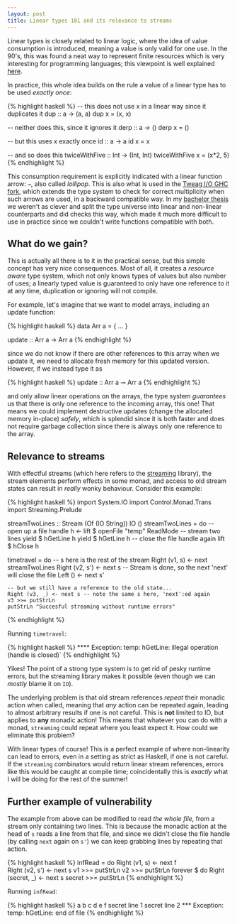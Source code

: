 ```yaml
---
layout: post
title: Linear types 101 and its relevance to streams
---
```


Linear types is closely related to linear logic, where the idea of value consumption is introduced, meaning a value is only valid for one use. In the 90's, this was found a neat way to represent finite resources which is very interesting for programming languages; this viewpoint is well explained [here](https://en.wikipedia.org/w/index.php?title=Substructural_type_system&oldid=770507992#Linear_type_systems).

In practice, this whole idea builds on the rule a value of a linear type has to be used _exactly once_:

{% highlight haskell %}
-- this does not use x in a linear way since it duplicates it
dup :: a -> (a, a)
dup x = (x, x)

-- neither does this, since it ignores it
derp :: a -> ()
derp x = ()

-- but this uses x exactly once
id :: a -> a
id x = x

-- and so does this
twiceWithFive :: Int -> (Int, Int)
twiceWithFive x = (x*2, 5)
{% endhighlight %}

This consumption requirement is explicitly indicated with a linear function arrow: `⊸`, also called _lollipop_. This is also what is used in the [Tweag I/O GHC fork](https://github.com/tweag/ghc/tree/linear-types), which extends the type system to check for correct multiplicity when such arrows are used, in a backward compatible way. In my [bachelor thesis](https://github.com/m0ar/lollipop) we weren't as clever and split the type universe into linear and non-linear counterparts and did checks this way, which made it much more difficult to use in practice since we couldn't write functions compatible with both.


What do we gain?
-----------------------

This is actually all there is to it in the practical sense, but this simple concept has very nice consequences. Most of all, it creates a _resource aware_ type system, which not only knows types of values but also number of uses; a linearly typed value is guaranteed to only have one reference to it at any time, duplication or ignoring will not compile. 

For example, let's imagine that we want to model arrays, including an update function:

{% highlight haskell %}
data Arr a = { ... }

update :: Arr a -> Arr a
{% endhighlight %}

since we do not know if there are other references to this array when we update it, we need to allocate fresh memory for this updated version. However, if we instead type it as

{% highlight haskell %}
update :: Arr a ⊸ Arr a
{% endhighlight %}

and only allow linear operations on the arrays, the type system _guarantees_ us that there is only one reference to the incoming array, this one! That means we could implement destructive updates (change the allocated memory in-place) _safely_, which is splendid since it is both faster and does not require garbage collection since there is always only one reference to the array.


Relevance to streams
--------------------

With effectful streams (which here refers to the [streaming](https://hackage.haskell.org/package/streaming-0.1.4.5) library), the stream elements perform effects in some monad, and access to old stream states can result in _really_ wonky behaviour. Consider this example:


{% highlight haskell %}
import System.IO 
import Control.Monad.Trans
import Streaming.Prelude

streamTwoLines :: Stream (Of (IO String)) IO ()
streamTwoLines = do
    -- open up a file handle
    h <- lift $ openFile "temp" ReadMode 
    -- stream two lines
    yield $ hGetLine h
    yield $ hGetLine h
    -- close the file handle again
    lift $ hClose h


timetravel = do
    -- s here is the rest of the stream
    Right (v1, s) <- next streamTwoLines
    Right (v2, s') <- next s
    -- Stream is done, so the next 'next' will close the file
    Left () <- next s'
    
    -- but we still have a reference to the old state...
    Right (v3, _) <- next s -- note the same s here, 'next':ed again
    v3 >>= putStrLn
    putStrLn "Succesful streaming without runtime errors"
{% endhighlight %}

Running `timetravel`:

{% highlight haskell %}
**** Exception: temp: hGetLine: illegal operation (handle is closed)`
{% endhighlight %}

Yikes! The point of a strong type system is to get rid of pesky runtime errors, but the streaming library makes it possible (even though we can _mostly_ blame it on `IO`). 

The underlying problem is that old stream references _repeat_ their monadic action when called, meaning that *any* action can be repeated again, leading to almost arbitrary results if one is not careful. This is **not** limited to IO, but applies to **any** monadic action! This means that whatever you can do with a monad, `streaming` could repeat where you least expect it. How could we eliminate this problem?

With linear types of course! This is a perfect example of where non-linearity can lead to errors, even in a setting as strict as Haskell, if one is not careful. If the `streaming` combinators would return linear stream references, errors like this would be caught at compile time; coincidentally this is *exactly* what I will be doing for the rest of the summer! 


Further example of vulnerability
-----------------------------

The example from above can be modified to read _the whole file_, from a stream only containing two lines. This is because the monadic action at the head of `s` reads a line from that file, and since we didn't close the file handle (by calling `next` again on `s'`) we can keep grabbing lines by repeating that action.

{% highlight haskell %}
infRead = do
    Right (v1, s) <- next f  
    Right (v2, s') <- next s
    v1 >>= putStrLn
    v2 >>= putStrLn
    forever $ do
        Right (secret, _) <- next s
        secret >>= putStrLn
{% endhighlight %}

Running `infRead`:

{% highlight haskell %}
a b c
d e f
secret line 1
secret line 2
*** Exception: temp: hGetLine: end of file
{% endhighlight %}



